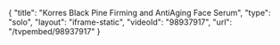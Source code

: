 {
    "title": "Korres Black Pine Firming and AntiAging Face Serum",
    "type": "solo",
    "layout": "iframe-static",
    "videoId": "98937917",
    "url": "\/tvpembed\/98937917"
}